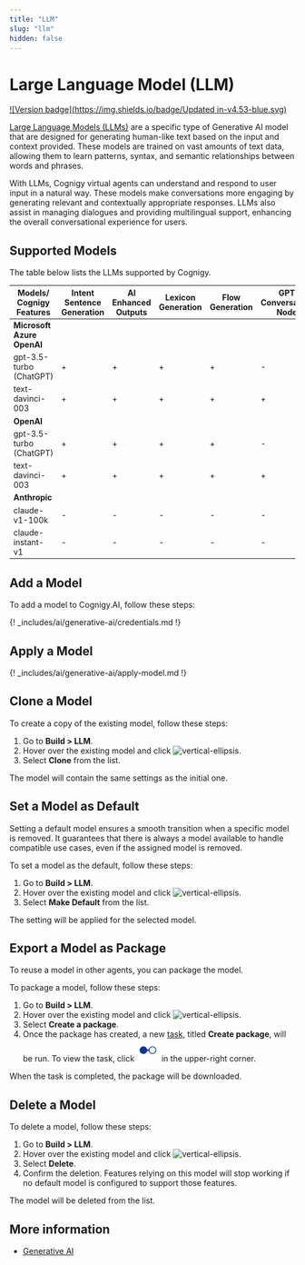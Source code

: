 ```yaml
---
title: "LLM"
slug: "llm"
hidden: false
---
```

# Large Language Model (LLM)

[![Version badge](https://img.shields.io/badge/Updated in-v4.53-blue.svg)](../../../release-notes/4.53.md)

[Large Language Models (LLMs)](https://en.wikipedia.org/wiki/Large_language_model) are a specific type of Generative AI model that are designed for generating human-like text based on the input and context provided. These models are trained on vast amounts of text data, allowing them to learn patterns, syntax, and semantic relationships between words and phrases. 

With LLMs, Cognigy virtual agents can understand and respond to user input in a natural way. These models make conversations more engaging by generating relevant and contextually appropriate responses. LLMs also assist in managing dialogues and providing multilingual support, enhancing the overall conversational experience for users.

## Supported Models

The table below lists the LLMs supported by Cognigy.

| Models/<br>Cognigy Features | Intent Sentence Generation | AI Enhanced Outputs | Lexicon Generation | Flow Generation | GPT Conversation Node | GPT Prompt Node |
|-----------------------------|----------------------------|---------------------|--------------------|-----------------|-----------------------|-----------------|
| **Microsoft Azure OpenAI**  |                            |                     |                    |                 |                       |                 |
| gpt-3.5-turbo (ChatGPT)     | +                          | +                   | +                  | +               | -                     | +               |
| text-davinci-003            | +                          | +                   | +                  | +               | +                     | +               |
| **OpenAI**                  |                            |                     |                    |                 |                       |                 |
| gpt-3.5-turbo (ChatGPT)     | +                          | +                   | +                  | +               | -                     | +               |
| text-davinci-003            | +                          | +                   | +                  | +               | +                     | +               |
| **Anthropic**               |                            |                     |                    |                 |                       |                 |
| claude-v1-100k              | -                          | -                   | -                  | -               | -                     | +               |
| claude-instant-v1           | -                          | -                   | -                  | -               | -                     | +               |

## Add a Model

To add a model to Cognigy.AI, follow these steps:

{! _includes/ai/generative-ai/credentials.md !}

## Apply a Model

{! _includes/ai/generative-ai/apply-model.md !}

## Clone a Model

To create a copy of the existing model, follow these steps:

1. Go to **Build > LLM**.
2. Hover over the existing model and click ![vertical-ellipsis](https://docs.cognigy.com/assets/icons/vertical-ellipsis.svg).
3. Select **Clone** from the list.

The model will contain the same settings as the initial one. 

## Set a Model as Default

Setting a default model ensures a smooth transition when a specific model is removed. It guarantees that there is always a model available to handle compatible use cases, even if the assigned model is removed.

To set a model as the default, follow these steps:

1. Go to **Build > LLM**.
2. Hover over the existing model and click ![vertical-ellipsis](https://docs.cognigy.com/assets/icons/vertical-ellipsis.svg).
3. Select **Make Default** from the list.

The setting will be applied for the selected model.

## Export a Model as Package

To reuse a model in other agents, you can package the model.

To package a model, follow these steps:

1. Go to **Build > LLM**.
2. Hover over the existing model and click ![vertical-ellipsis](https://docs.cognigy.com/assets/icons/vertical-ellipsis.svg).
3. Select **Create a package**. 
4. Once the package has created, a new [task](../agents/tasks.md), titled **Create package**, will be run. To view the task, click ![task-menu](../../../assets/icons/task-menu.svg) in the upper-right corner.

When the task is completed, the package will be downloaded.

## Delete a Model

To delete a model, follow these steps:

1. Go to **Build > LLM**.
2. Hover over the existing model and click ![vertical-ellipsis](https://docs.cognigy.com/assets/icons/vertical-ellipsis.svg).
3. Select **Delete**.
4. Confirm the deletion. Features relying on this model will stop working if no default model is configured to support those features.

The model will be deleted from the list.

## More information

- [Generative AI](../../generative-ai.md)



